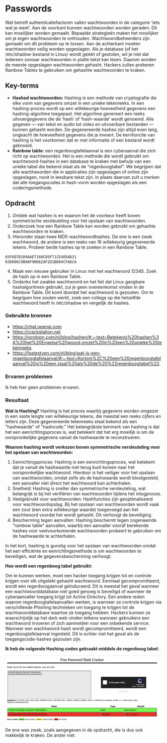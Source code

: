 # Passwords
Wat betreft authenticatiefactoren vallen wachtwoorden in de categorie 'iets wat je weet'.
Aan de voorkant kunnen wachtwoorden worden geraden. Dit kan moeilijker worden gemaakt. Bepaalde strategieën maken het moeilijker om je eigen wachtwoorden te onthouden. Wachtwoordbeheerders zijn gemaakt om dit probleem op te lossen. Aan de achterkant moeten wachtwoorden veilig worden opgeslagen. Als je database (of het /etc/shadow-bestand in Linux) wordt gelekt of gestolen, wil je niet dat iedereen zomaar wachtwoorden in platte tekst kan lezen. Daarom worden de meeste opgeslagen wachtwoorden gehasht. Hackers zullen proberen Rainbow Tables te gebruiken om gehashte wachtwoorden te kraken.

## Key-terms
* __Hashed wachtwoorden:__ Hashing is een methode van cryptografie die elke vorm van gegevens omzet in een unieke tekenreeks. In een hashing-proces wordt op een willekeurige hoeveelheid gegevens een hashing-algoritme toegepast. Het algoritme genereert een reeks uitvoergegevens die de ‘hash’ of ‘hash-waarde’ wordt genoemd. Alle gegeven — van tekst en audio tot video en uitvoerbare bestanden — kunnen gehasht worden. De gegenereerde hashes zijn altijd even lang, ongeacht de hoeveelheid gegevens die je invoert.
De kernfunctie van hashing is het voorkomen dat er met informatie of een bestand wordt geknoeid.
* __Rainbow table:__   een regenboogtafelaanval is een cyberaanval die zich richt op wachtwoorden. Het is een methode die wordt gebruikt om wachtwoord-hashes in een database te kraken met behulp van een unieke tabel die bekend staat als de "regenboogtabel". We begrijpen dat alle wachtwoorden die in applicaties zijn opgeslagen of online zijn opgeslagen, nooit in leesbare tekst zijn. In plaats daarvan zult u merken dat alle toegangscodes in hash-vorm worden opgeslagen als een coderingsmethode.

## Opdracht  
1. Ontdek wat hashen is en waarom het de voorkeur heeft boven symmetrische versleuteling voor het opslaan van wachtwoorden.
2. Onderzoek hoe een Rainbow Table kan worden gebruikt om gehashte wachtwoorden te kraken.
3. Hieronder staan twee MD5-wachtwoordhashes. De ene is een zwak wachtwoord, de andere is een reeks van 16 willekeurig gegenereerde tekens. Probeer beide hashes op te zoeken in een Rainbow Table.
```
03F6D7D1D9AAE7160C05F71CE485AD31
03D086C9B98F90D628F2D1BD84CFA6CA
```  

4. Maak een nieuwe gebruiker in Linux met het wachtwoord 12345. Zoek de hash op in een Rainbow Table.
5. Ondanks het zwakke wachtwoord en het feit dat Linux gangbare hashalgoritmen gebruikt, zul je geen overeenkomst vinden in de Rainbow Table. Dit komt doordat het wachtwoord is gezouten. Om te begrijpen hoe zouten werkt, zoek een collega op die hetzelfde wachtwoord heeft in /etc/shadow en vergelijk de hashes.  

### Gebruikte bronnen
* https://chat.openai.com 
* https://crackstation.net 
* https://nordvpn.com/nl/blog/hashen/#:~:text=Betekenis%20hashen%3A%20het%20Engelse%20woord,omzet%20in%20een%20unieke%20tekenreeks.  
* https://fastestvpn.com/nl/blog/wat-is-een-regenboogtafelaanval/#:~:text=Kortom%2C%20een%20regenboogtafelaanval%20is%20een,staat%20als%20de%20%22regenboogtabel%22.

### Ervaren problemen
Ik heb hier geen problemen ervaren. 

### Resultaat
__Wat is Hashing?__ Hashing is het proces waarbij gegevens worden omgezet in een vaste lengte van willekeurige tekens, die meestal een reeks cijfers en letters zijn. Deze gegenereerde tekenreeks staat bekend als een "hashwaarde" of "hashcode." Het belangrijkste kenmerk van hashing is dat het een eenrichtingsproces is, wat betekent dat het erg moeilijk is om de oorspronkelijke gegevens vanuit de hashwaarde te reconstrueren.  
  
__Waarom hashing wordt verkozen boven symmetrische versleuteling voor het opslaan van wachtwoorden:__  
  
1. Eenrichtingsproces: Hashing is een eenrichtingsproces, wat betekent dat je vanuit de hashwaarde niet terug kunt komen naar het oorspronkelijke wachtwoord. Hierdoor is het veiliger voor het opslaan van wachtwoorden, omdat zelfs als de hashwaarde wordt blootgesteld, een aanvaller niet direct het wachtwoord kan achterhalen.
2. Snelheid: Hashing is sneller dan symmetrische versleuteling, wat belangrijk is bij het verifiëren van wachtwoorden tijdens het inlogproces.
3. Veelgebruikt voor wachtwoorden: Hashfuncties zijn geoptimaliseerd voor wachtwoordopslag. Bij het opslaan van wachtwoorden wordt vaak een zout (een extra willekeurige waarde) toegevoegd aan het wachtwoord voordat het wordt gehasht. Dit verhoogt de beveiliging.
4. Bescherming tegen aanvallen: Hashing beschermt tegen zogenaamde "rainbow table" aanvallen, waarbij een aanvaller vooraf berekende hashes voor veelvoorkomende wachtwoorden probeert te gebruiken om de hashwaarde te achterhalen.

In het kort, hashing is gunstig voor het opslaan van wachtwoorden omdat het een efficiënte en eenrichtingsmethode is om wachtwoorden te beveiligen, wat de gegevensbescherming verhoogt.  

__Hoe wordt een regenboog tabel gebruikt:__

Om te kunnen werken, moet een hacker toegang krijgen tot en controle krijgen over elk uitgelekt gehasht wachtwoord. Eenmaal gecompromitteerd, wordt een regenboogaanval geïnduceerd. Dit is meestal het geval wanneer een wachtwoorddatabase niet goed genoeg is beveiligd of wanneer de cyberaanvaller toegang krijgt tot Active Directory. Een andere reden waarom regenboogtafelaanvallen werken, is wanneer ze controle krijgen via verschillende Phishing technieken om toegang te krijgen tot de wachtwoorddatabase waartoe ze toegang hebben. Hackers kunnen ze waarschijnlijk op het dark web vinden telkens wanneer gebruikers een wachtwoord invoeren of zich aanmelden voor een onbekende service. Wanneer een wachtwoord-hash wordt gecompromitteerd, wordt een regenboogtafelaanval ingesteld. Dit is echter niet het geval als de toegangscode-hashes gezouten zijn.   
  
__Ik heb de volgende Hashing codes gekraakt middels de regenboog tabel:__

![SS.2_Inloggen](../00_includes/03_Security/10.Hashing.png) 

De ene was zwak, zoals aangegeven in de opdracht, die is dus ook makkelijk te kraken. De ander niet. 